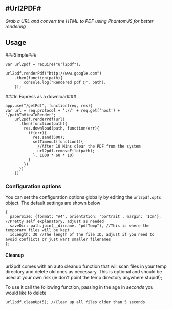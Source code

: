 #Url2PDF#
---
*Grab a URL and convert the HTML to PDF using PhantomJS for better rendering*

## Usage ##

###Simple###

    var url2pdf = require("url2pdf");
    
    url2pdf.renderPdf("http://www.google.com")
    	.then(function(path){
	    	console.log("Rendered pdf @", path);
    	});

###In Express as a download###

    app.use("/getPdf", function(req, res){
    var url = req.protocol + '://' + req.get('host') + "/pathToViewToRender";
        url2pdf.renderPdf(url)
          .then(function(path){
            res.download(path, function(err){
              if(err){
                res.send(500);
                setTimeout(function(){
	              //After 10 Mins clear the PDF from the system
                  url2pdf.removeFile(path);
                }, 1000 * 60 * 10)
              }
            })
          })
        })
        
        
### Configuration options
You can set the configuration options globally by editing the `url2pdf.opts` object. The default settings are shown below

    {
      paperSize: {format: "A4", orientation: 'portrait', margin: '1cm'}, //Pretty self explanatory, adjust as needed
      saveDir: path.join(__dirname, "pdfTemp"), //This is where the temporary files will be kept 
      idLength: 30 //The length of the file ID, adjust if you need to avoid conflicts or just want smaller filenames
    };

#### Cleanup
url2pdf comes with an auto cleanup function that will scan files in your temp directory and delete old ones as necessary. 
This is optional and should be used at your own risk (ie don't point the temp directory anywhere stupid!);

To use it call the following function, passing in the age in *seconds* you would like to delete

    url2pdf.cleanUp(5); //Clean up all files older than 5 seconds
